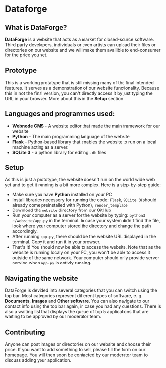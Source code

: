 # Dataforge
## What is DataForge?
**DataForge** is a website that acts as a market for closed-source software. Third party developers, individuals or even artists can upload their files or directories on our website and we will make them availible to end-consumer for the price you set.

## Prototype
This is a working protatype that is still missing many of the final intended features. It serves as a demonstration of our website functionality. Because this in not the final version, you can't directly access it by just typing the URL in your browser. More about this in the **Setup** section

## Languages and programmes used:
- **Webnode CMS** - A website editor that made the main framework for our website
- **Python** - The main programming language of the website
- **Flask** - Python-based library that enables the website to run on a local machine acting as a server.
- **SQLite 3** - a python library for editing `.db` files

 ## Setup
 As this is just a prototype, the website doesn't run on the world wide web yet and to get it running is a bit more complex. Here is a step-by-step guide:
 - Make sure you have **Python** installed on your PC
 - Install libraries necessery for running the code: `Flask`, `SQLite 3`(should already come preinstalled with Python), `render_template`
 - Download the `website` directory from our GitHub
 - Run your computer as a server for the website by typing: `python3 ~/website/app.py` in the terminal. In case your system didn't find the file, look where your computer stored the directory and change the path accordingly.
 - After running `app.py`, there should be the website URL displayed in the terminal. Copy it and run it in your browser.
 - That's it! You should now be able to access the website. Note that as the website is running localy on your PC, you won't be able to access it outside of the same network. Your computer should only provide server service when `app.py` is activly running.

## Navigating the website
DataForge is devided into several categories that you can switch using the top bar. Most categories represent different types of software, e. g. **Documents**, **Images** and **Other software**. You can also navigate to our contact info using the top bar again, in case you had any questions. There is also a waiting list that displays the queue of top 5 applications that are waiting to be approved by our moderator team.

## Contributing
Anyone can post images or directories on our website and choose their price. If you want to add something to sell, please fill the form on our homepage. You will then soon be contacted by our moderator team to discuss adding your application. 
